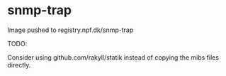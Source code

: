 # snmp-trap

Image pushed to registry.npf.dk/snmp-trap

TODO:

Consider using github.com/rakyll/statik instead of copying the mibs files directly.
